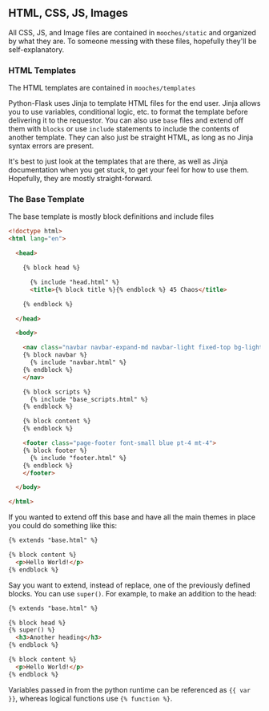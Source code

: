 ## HTML, CSS, JS, Images

All CSS, JS, and Image files are contained in `mooches/static` and organized by what they are.
To someone messing with these files, hopefully they'll be self-explanatory.

### HTML Templates

The HTML templates are contained in `mooches/templates`

Python-Flask uses Jinja to template HTML files for the end user.
Jinja allows you to use variables, conditional logic, etc. to format the template before delivering it to the requestor.
You can also use `base` files and extend off them with `blocks` or use `include` statements to include the contents of another template.
They can also just be straight HTML, as long as no Jinja syntax errors are present.

It's best to just look at the templates that are there, as well as Jinja documentation when you get stuck, to get your feel for how to use them.
Hopefully, they are mostly straight-forward.


### The Base Template

The base template is mostly block definitions and include files

```html
<!doctype html>
<html lang="en">

  <head>

    {% block head %}

      {% include "head.html" %}
      <title>{% block title %}{% endblock %} 45 Chaos</title>

    {% endblock %}

  </head>

  <body>

    <nav class="navbar navbar-expand-md navbar-light fixed-top bg-light">
    {% block navbar %}
      {% include "navbar.html" %}
    {% endblock %}
    </nav>

    {% block scripts %}
      {% include "base_scripts.html" %}
    {% endblock %}

    {% block content %}
    {% endblock %}

    <footer class="page-footer font-small blue pt-4 mt-4">
    {% block footer %}
      {% include "footer.html" %}
    {% endblock %}
    </footer>

  </body>

</html>

```

If you wanted to extend off this base and have all the main themes in place you could do something like this:

```html
{% extends "base.html" %}

{% block content %}
  <p>Hello World!</p>
{% endblock %}
```

Say you want to extend, instead of replace, one of the previously defined blocks. You can use `super()`.
For example, to make an addition to the head:

```html
{% extends "base.html" %}

{% block head %}
{% super() %}
  <h3>Another heading</h3>
{% endblock %}

{% block content %}
  <p>Hello World!</p>
{% endblock %}
```

Variables passed in from the python runtime can be referenced as `{{ var }}`, whereas logical functions use `{% function %}`.
